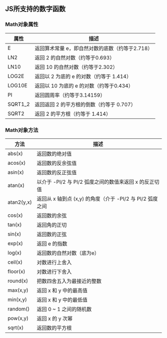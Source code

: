 ## JS所支持的数字函数
### Math对象属性
| 属性 | 描述 |
|---|---|
|E|返回算术常量 e，即自然对数的底数（约等于2.718）|
|LN2|返回 2 的自然对数（约等于0.693）|
|LN10|返回 10 的自然对数（约等于2.302）|
|LOG2E|返回以 2 为底的 e 的对数（约等于 1.414）|
|LOG10E|返回以 10 为底的 e 的对数（约等于0.434）|
|PI|返回圆周率（约等于3.14159）|
|SQRT1_2|返回返回 2 的平方根的倒数（约等于 0.707）|
|SQRT2|返回 2 的平方根（约等于 1.414）|

### Math对象方法
|方法|描述|
|---|---|
|abs(x)|返回数的绝对值|
|acos(x)|返回数的反余弦值|
|asin(x)|返回数的反正弦值|
|atan(x)|以介于 -PI/2 与 PI/2 弧度之间的数值来返回 x 的反正切值|
|atan2(y,x)|返回从 x 轴到点 (x,y) 的角度（介于 -PI/2 与 PI/2 弧度之间|
|cos(x)|返回数的余弦|
|tan(x)|返回角的正切|
|sin(x)|返回数的正弦|
|exp(x)|返回 e 的指数|
|log(x)|返回数的自然对数（底为e）|
|ceil(x)|对数进行上舍入|
|floor(x)|对数进行下舍入|
|round(x)|把数四舍五入为最接近的整数|
|max(x,y)|返回 x 和 y 中的最高值|
|min(x,y)|返回 x 和 y 中的最低值|
|random()|返回 0 ~ 1 之间的随机数|
|pow(x,y)|返回 x 的 y 次幂|
|sqrt(x)|返回数的平方根|